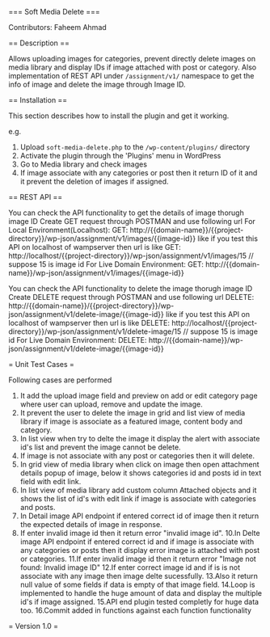 === Soft Media Delete ===

Contributors: Faheem Ahmad  

== Description ==

Allows uploading images for categories, prevent directly delete images on media library and display IDs if image attached with post or category.
Also implementation of REST API under `/assignment/v1/` namespace to get the info of image and delete the image through Image ID.

== Installation ==

This section describes how to install the plugin and get it working.

e.g.

1. Upload `soft-media-delete.php` to the `/wp-content/plugins/` directory
2. Activate the plugin through the 'Plugins' menu in WordPress
3. Go to Media library and check images
4. If image associate with any categories or post then it return ID of it and it 
prevent the deletion of images if assigned.

== REST API  ==

You can check the API functionality to get the details of image thorugh image ID
Create GET request through POSTMAN and use following url
For Local Environment(Localhost):
GET: http://{{domain-name}}/{{project-directory}}/wp-json/assignment/v1/images/{{image-id}}
like if you test this API on localhost of wampserver then url is like
GET: http://localhost/{{project-directory}}/wp-json/assignment/v1/images/15  // suppose 15 is image id
For Live Domain Environment:
GET: http://{{domain-name}}/wp-json/assignment/v1/images/{{image-id}}


You can check the API functionality to delete the image thorugh image ID
Create DELETE request through POSTMAN and use following url
DELETE: http://{{domain-name}}/{{project-directory}}/wp-json/assignment/v1/delete-image/{{image-id}}
like if you test this API on localhost of wampserver then url is like
DELETE: http://localhost/{{project-directory}}/wp-json/assignment/v1/delete-image/15  // suppose 15 is image id
For Live Domain Environment:
DELETE: http://{{domain-name}}/wp-json/assignment/v1/delete-image/{{image-id}}

= Unit Test Cases =

Following cases are performed
1. It add the upload image field and preview on add or edit category page where user can upload, remove and update the image.
2. It prevent the user to delete the image in grid and list view of media library if image is associate as a featured image, content body and category.
3. In list view when try to delte the image it display the alert with associate id's list and prevent the image cannot be delete.
4. If image is not associate with any post or categories then it will delete.
5. In grid view of media library when click on image then open attachment details popup of image, below it shows categories id and posts id in text field with edit link.
6. In list view of media library add custom column Attached objects and it shows the list of id's with edit link if image is associate with categories and posts.
7. In Detail image API endpoint if entered correct id of image then it return the expected details of image in response.
8. If enter invalid image id then it return error "invalid image id".
10.In Delte image API endpoint if entered correct id and if image is associate with any categories or posts then it display error image is attached with post or categories.
11.If enter invalid image id then it return error "Image not found: Invalid image ID"
12.If enter correct image id and if is is not associate with any image then image delte sucessfully.
13.Also it return null value of some fields if data is empty of that image field.
14.Loop is implemented to handle the huge amount of data and display the multiple id's if image assigned.
15.API end plugin tested completly for huge data too. 
16.Commit added in functions against each function functionality

= Version 1.0 =
